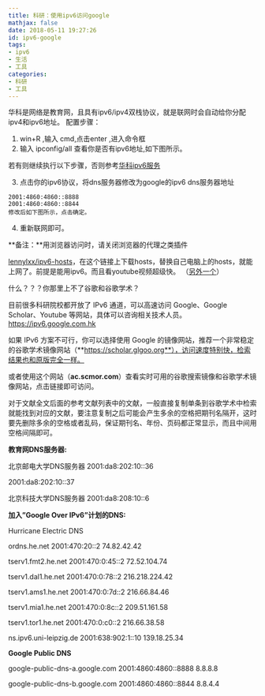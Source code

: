 ```yaml
---
title: 科研：使用ipv6访问google
mathjax: false
date: 2018-05-11 19:27:26
id: ipv6-google
tags:
- ipv6
- 生活
- 工具
categories:
- 科研
- 工具
---
```


华科是网络是教育网，且具有ipv6/ipv4双栈协议，就是联网时会自动给你分配ipv4和ipv6地址。 
配置步骤： 

1. win+R ,输入 cmd,点击enter ,进入命令框 
2. 输入 ipconfig/all 查看你是否有ipv6地址,如下图所示。 

若有则继续执行以下步骤，否则参考[华科ipv6服务](http://ncc.hust.edu.cn/xsfw/IPV6fw.htm) 

3. 点击你的ipv6协议，将dns服务器修改为google的ipv6 dns服务器地址

<!---more--->

```
2001:4860:4860::8888
2001:4860:4860::8844
修改后如下图所示，点击确定。
```

4. 重新联网即可。 

**备注：**用浏览器访问时，请关闭浏览器的代理之类插件



[lennylxx/ipv6-hosts](https://link.zhihu.com/?target=https%3A//github.com/lennylxx/ipv6-hosts)，在这个链接上下载hosts，替换自己电脑上的hosts，就能上网了。前提是能用ipv6。而且看youtube视频超级快。 （[另外一个](https://github.com/XX-net/XX-Net)）

什么？？？你那里上不了谷歌和谷歌学术？

目前很多科研院校都开放了 IPv6 通道，可以高速访问 Google、Google Scholar、Youtube 等网站，具体可以咨询相关技术人员。https://ipv6.google.com.hk

如果 IPv6 方案不可行，你可以选择使用 Google 的镜像网站，推荐一个非常稳定的谷歌学术镜像网站（**https://scholar.glgoo.org**），访问速度特别快，检索结果也和原版完全一样。

或者使用这个网站（**ac.scmor.com**）查看实时可用的谷歌搜索镜像和谷歌学术镜像网站，点击链接即可访问。

对于文献全文后面的参考文献列表中的文献，一般直接复制单条到谷歌学术中检索就能找到对应的文献，要注意复制之后可能会产生多余的空格把期刊名隔开，这时要先删除多余的空格或者乱码，保证期刊名、年份、页码都正常显示，而且中间用空格间隔即可。

 

**教育网DNS服务器:**

北京邮电大学DNS服务器 
2001:da8:202:10::36 

2001:da8:202:10::37

北京科技大学DNS服务器 
2001:da8:208:10::6

**加入”Google Over IPv6”计划的DNS:**

Hurricane Electric DNS

ordns.he.net 2001:470:20::2 74.82.42.42

tserv1.fmt2.he.net 2001:470:0:45::2 72.52.104.74

tserv1.dal1.he.net 2001:470:0:78::2 216.218.224.42

tserv1.ams1.he.net 2001:470:0:7d::2 216.66.84.46

tserv1.mia1.he.net 2001:470:0:8c::2 209.51.161.58

tserv1.tor1.he.net 2001:470:0:c0::2 216.66.38.58

ns.ipv6.uni-leipzig.de 2001:638:902:1::10 139.18.25.34

**Google Public DNS**

google-public-dns-a.google.com 2001:4860:4860::8888 8.8.8.8

google-public-dns-b.google.com 2001:4860:4860::8844 8.8.4.4
